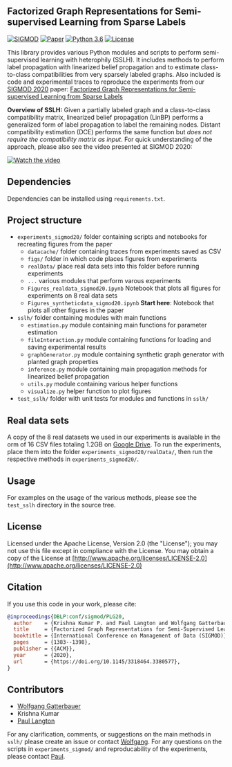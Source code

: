 ## Factorized Graph Representations for Semi-supervised Learning from Sparse Labels

[![SIGMOD](https://img.shields.io/badge/SIGMOD-2020-blue.svg)](https://doi.org/10.1145/3318464.3380577)
[![Paper](http://img.shields.io/badge/paper-arxiv.2003.02829-blue.svg)](https://arxiv.org/abs/2003.02829)
[![Python 3.6](https://img.shields.io/badge/python-3.6-orange.svg)](https://www.python.org/downloads/release/python-360/)
[![License](https://img.shields.io/badge/License-Apache%202.0-orange.svg)](https://opensource.org/licenses/Apache-2.0)



This library provides various Python modules and scripts to perform semi-supervised learning with heterophily (SSLH). 
It includes methods to perform label propagation with linearized belief propagation and to estimate class-to-class compatibilities from very sparsely labeled graphs. 
Also included is code and experimental traces to reproduce the experiments from our [SIGMOD 2020](http://sigmod2020.org/) paper:
[Factorized Graph Representations for Semi-supervised Learning from Sparse Labels](https://doi.org/10.1145/3318464.3380577)

**Overview of SSLH:** 
Given a partially labeled graph and a class-to-class compatibility matrix, linearized belief propagation (LinBP) performs a generalized form of label propagation to label the remaining nodes.
Distant compatibility estimation (DCE) performs the same function but *does not require the compatibility matrix as input*. 
For quick understanding of the approach, please also see the video presented at SIGMOD 2020:

[![Watch the video](https://i.imgur.com/5DhXopX.png)](https://www.youtube.com/watch?v=t6ajKsZRt0o&list=PL_72ERGKF6DTTD6T5oR4WQPuCyHZd7x_N)


## Dependencies
Dependencies can be installed using `requirements.txt`.


## Project structure

  - `experiments_sigmod20/` folder containing scripts and notebooks for recreating figures from the paper
    - `datacache/` folder containing traces from experiments saved as CSV
    - `figs/` folder in which code places figures from experiments  
    - `realData/` place real data sets into this folder before running experiments
    - `...` various modules that perform varous experiments 
    - `Figures_realdata_sigmod20.ipynb` Notebook that plots all figures for experiments on 8 real data sets  
    - `Figures_syntheticdata_sigmod20.ipynb` **Start here**: Notebook that plots all other figures in the paper
  - `sslh/` folder containing modules with main functions 
    - `estimation.py` module containing main functions for parameter estimation
    - `fileInteraction.py` module containing functions for loading and saving experimental results
    - `graphGenerator.py` module containing synthetic graph generator with planted graph properties
    - `inference.py` module containing main propagation methods for linearized belief propagation
    - `utils.py` module containing various helper functions
    - `visualize.py` helper function to plot figures
  - `test_sslh/` folder with unit tests for modules and functions in `sslh/`


## Real data sets
A copy of the 8 real datasets we used in our experiments is available in the orm of 16 CSV files totaling 1.2GB on [Google Drive](https://drive.google.com/drive/folders/1fqTgfW8f-PUwnAj432YgsFVjgbUdOHuu?usp=sharing). 
To run the experiments, place them into the folder `experiments_sigmod20/realData/`, then run the respective methods in `experiments_sigmod20/`.


## Usage
For examples on the usage of the various methods, please see the `test_sslh` directory in the source tree.


## License
Licensed under the Apache License, Version 2.0 (the "License");
you may not use this file except in compliance with the License.
You may obtain a copy of the License at [http://www.apache.org/licenses/LICENSE-2.0](http://www.apache.org/licenses/LICENSE-2.0)


## Citation
If you use this code in your work, please cite: 
```bibtex
@inproceedings{DBLP:conf/sigmod/PLG20,
  author    = {Krishna Kumar P. and Paul Langton and Wolfgang Gatterbauer},
  title     = {Factorized Graph Representations for Semi-Supervised Learning from Sparse Data},
  booktitle = {International Conference on Management of Data (SIGMOD)},
  pages     = {1383--1398},
  publisher = {{ACM}},
  year      = {2020},
  url       = {https://doi.org/10.1145/3318464.3380577},
}
```

## Contributors
- [Wolfgang Gatterbauer](http://gatterbauer.name)
- Krishna Kumar
- [Paul Langton](https://github.com/paulangton)

For any clarification, comments, or suggestions on the main methods in `sslh/` please create an issue or contact [Wolfgang](http://gatterbauer.name).
For any questions on the scripts in `experiments_sigmod/` and reproducability of the experiments, please contact [Paul](https://github.com/paulangton).